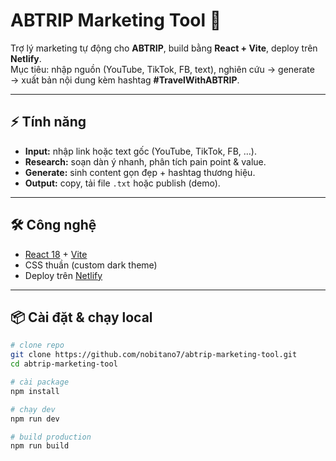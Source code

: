 # ABTRIP Marketing Tool 🚀

Trợ lý marketing tự động cho **ABTRIP**, build bằng **React + Vite**, deploy trên **Netlify**.  
Mục tiêu: nhập nguồn (YouTube, TikTok, FB, text), nghiên cứu → generate → xuất bản nội dung kèm hashtag **#TravelWithABTRIP**.  

---

## ⚡ Tính năng
- **Input:** nhập link hoặc text gốc (YouTube, TikTok, FB, …).  
- **Research:** soạn dàn ý nhanh, phân tích pain point & value.  
- **Generate:** sinh content gọn đẹp + hashtag thương hiệu.  
- **Output:** copy, tải file `.txt` hoặc publish (demo).  

---

## 🛠️ Công nghệ
- [React 18](https://react.dev/) + [Vite](https://vitejs.dev/)  
- CSS thuần (custom dark theme)  
- Deploy trên [Netlify](https://www.netlify.com/)  

---

## 📦 Cài đặt & chạy local

```bash
# clone repo
git clone https://github.com/nobitano7/abtrip-marketing-tool.git
cd abtrip-marketing-tool

# cài package
npm install

# chạy dev
npm run dev

# build production
npm run build

